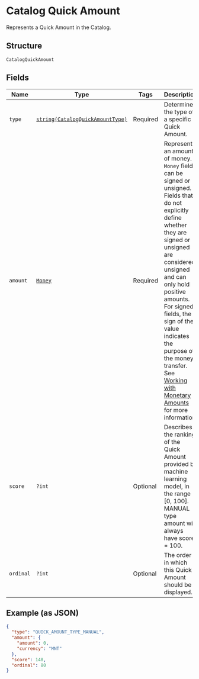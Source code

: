
# Catalog Quick Amount

Represents a Quick Amount in the Catalog.

## Structure

`CatalogQuickAmount`

## Fields

| Name | Type | Tags | Description | Getter | Setter |
|  --- | --- | --- | --- | --- | --- |
| `type` | [`string(CatalogQuickAmountType)`](../../doc/models/catalog-quick-amount-type.md) | Required | Determines the type of a specific Quick Amount. | getType(): string | setType(string type): void |
| `amount` | [`Money`](../../doc/models/money.md) | Required | Represents an amount of money. `Money` fields can be signed or unsigned.<br>Fields that do not explicitly define whether they are signed or unsigned are<br>considered unsigned and can only hold positive amounts. For signed fields, the<br>sign of the value indicates the purpose of the money transfer. See<br>[Working with Monetary Amounts](https://developer.squareup.com/docs/build-basics/working-with-monetary-amounts)<br>for more information. | getAmount(): Money | setAmount(Money amount): void |
| `score` | `?int` | Optional | Describes the ranking of the Quick Amount provided by machine learning model, in the range [0, 100].<br>MANUAL type amount will always have score = 100. | getScore(): ?int | setScore(?int score): void |
| `ordinal` | `?int` | Optional | The order in which this Quick Amount should be displayed. | getOrdinal(): ?int | setOrdinal(?int ordinal): void |

## Example (as JSON)

```json
{
  "type": "QUICK_AMOUNT_TYPE_MANUAL",
  "amount": {
    "amount": 0,
    "currency": "MNT"
  },
  "score": 148,
  "ordinal": 80
}
```

